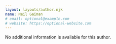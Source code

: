 ```yaml
---
layout: layouts/author.njk
name: Neil Gaiman
# email: optional@example.com
# website: https://optional-website.com
---
```

No additional information is available for this author.
